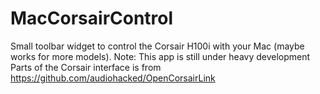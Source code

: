 # MacCorsairControl

Small toolbar widget to control the Corsair H100i with your Mac (maybe works for more models).
Note: This app is still under heavy development
Parts of the Corsair interface is from https://github.com/audiohacked/OpenCorsairLink
